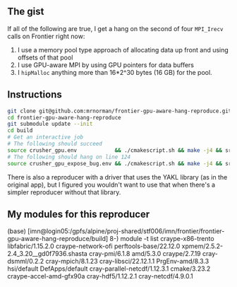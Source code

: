 ## The gist

If all of the following are true, I get a hang on the second of four `MPI_Irecv` calls on Frontier right now:
1. I use a memory pool type approach of allocating data up front and using offsets of that pool
2. I use GPU-aware MPI by using GPU pointers for data buffers
3. I `hipMalloc` anything more than 16*2^30 bytes (16 GB) for the pool.

## Instructions

```bash
git clone git@github.com:mrnorman/frontier-gpu-aware-hang-reproduce.git
cd frontier-gpu-aware-hang-reproduce
git submodule update --init
cd build
# Get an interactive job
# The following should succeed
source crusher_gpu.env            && ./cmakescript.sh && make -j4 && srun -N8 -n64 --gpus-per-node=8 --ntasks-per-gpu=1 -c 1 --gpu-bind=closest ./driver_without_yakl
# The following should hang on line 124
source crusher_gpu_expose_bug.env && ./cmakescript.sh && make -j4 && srun -N8 -n64 --gpus-per-node=8 --ntasks-per-gpu=1 -c 1 --gpu-bind=closest ./driver_without_yakl
```

There is also a reproducer with a driver that uses the YAKL library (as in the original app), but I figured you wouldn't want to use that when there's a simpler reproducer without that library.

## My modules for this reproducer

(base) [imn@login05:/gpfs/alpine/proj-shared/stf006/imn/frontier/frontier-gpu-aware-hang-reproduce/build] 8-) module -t list
craype-x86-trento
libfabric/1.15.2.0
craype-network-ofi
perftools-base/22.12.0
xpmem/2.5.2-2.4_3.20__gd0f7936.shasta
cray-pmi/6.1.8
amd/5.3.0
craype/2.7.19
cray-dsmml/0.2.2
cray-mpich/8.1.23
cray-libsci/22.12.1.1
PrgEnv-amd/8.3.3
hsi/default
DefApps/default
cray-parallel-netcdf/1.12.3.1
cmake/3.23.2
craype-accel-amd-gfx90a
cray-hdf5/1.12.2.1
cray-netcdf/4.9.0.1

